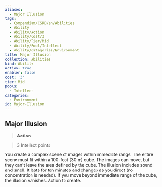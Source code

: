 ```yaml
---
aliases:
  - Major Illusion
tags:
  - Compendium/CSRD/en/Abilities
  - Ability
  - Ability/Action
  - Ability/Cost/3
  - Ability/Tier/Mid
  - Ability/Pool/Intellect
  - Ability/Categories/Environment
title: Major Illusion
collection: Abilities
kind: Ability
action: true
enabler: false
cost: '3'
tier: Mid
pools:
  - Intellect
categories:
  - Environment
id: Major-Illusion
---
```

## Major Illusion    
>**Action**    
>3 Intellect points  
    
You create a complex scene of images within immediate range. The entire scene must fit within a 100-foot (30 m) cube. The images can move, but they can't leave the area defined by the cube. The illusion includes sound and smell. It lasts for ten minutes and changes as you direct (no concentration is needed). If you move beyond immediate range of the cube, the illusion vanishes. Action to create.

